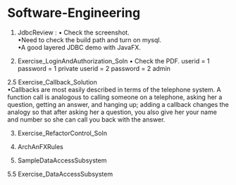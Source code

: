 # Software-Engineering

1. JdbcReview	:
• Check the screenshot.   
•Need to check the build path and turn on mysql.   
•A good layered JDBC demo with JavaFX. 


2. Exercise_LoginAndAuthorization_Soln   •
Check the PDF.
     userid = 1   password = 1  private
     userid = 2   password = 2  admin


2.5 Exercise_Callback_Solution	
•Callbacks are most easily described in terms of the telephone system. A function call is analogous to calling someone on a telephone, asking her a question, getting an answer, and hanging up; adding a callback changes the analogy so that after asking her a question, you also give her your name and number so she can call you back with the answer.

3. Exercise_RefactorControl_Soln	


4. ArchAnFXRules


5. SampleDataAccessSubsystem		


5.5 Exercise_DataAccessSubsystem

